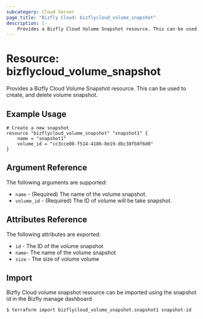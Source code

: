 ```yaml
---
subcategory: Cloud Server
page_title: "Bizfly Cloud: bizflycloud_volume_snapshot"
description: |-
    Provides a Bizfly Cloud Volume Snapshot resource. This can be used to create and delete volume snapshot.
---
```


# Resource: bizflycloud_volume_snapshot

Provides a Bizfly Cloud Volume Snapshot resource. This can be used to create,
and delete volume snapshot.

## Example Usage

```hcl
# Create a new snapshot
resource "bizflycloud_volume_snapshot" "snapshot1" {
    name = "snapshot1"
    volume_id = "cc3cce08-f514-4186-8e19-dbc38fb8f6d0"
}
```

## Argument Reference

The following arguments are supported:

-   `name` - (Required) The name of the volume snapshot.
-   `volume_id` - (Required) The ID of volume will be take snapshot.

## Attributes Reference

The following attributes are exported:

-   `id` - The ID of the volume snapshot
-   `name`- The name of the volume snapshot
-   `size` - The size of volume volume

## Import

Bizfly Cloud volume snapshot resource can be imported using the snapshot id in the Bizfly manage dashboard

```
$ terraform import bizflycloud_volume_snapshot.snapshot1 snapshot-id
```
